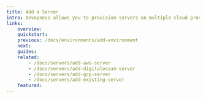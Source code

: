 ```yaml
---
title: Add a Server
intro: Devopness allows you to provision servers on multiple cloud providers or connect to existing servers. Choose one of the related topics below to get specific instructions for the cloud provider on which you want to add a new server.
links:
    overview:
    quickstart:
    previous: /docs/environments/add-environment
    next:
    guides:
    related:
        - /docs/servers/add-aws-server
        - /docs/servers/add-digitalocean-server
        - /docs/servers/add-gcp-server
        - /docs/servers/add-existing-server
    featured:
---
```


